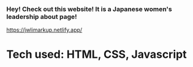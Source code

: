 ### Hey! Check out this website! It is a Japanese women's leadership about page!

https://jwlimarkup.netlify.app/

# Tech used: HTML, CSS, Javascript



